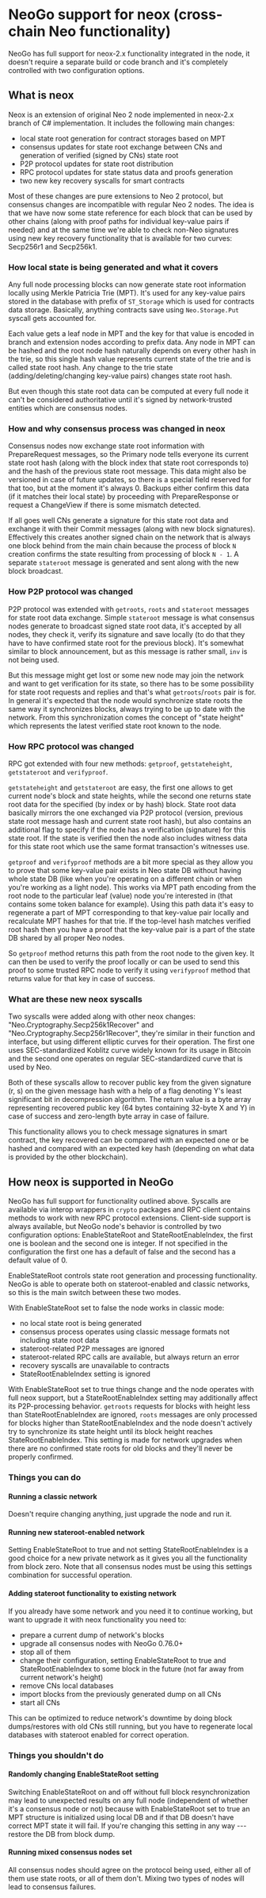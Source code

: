 # NeoGo support for neox (cross-chain Neo functionality)

NeoGo has full support for neox-2.x functionality integrated in the node, it
doesn't require a separate build or code branch and it's completely controlled
with two configuration options.

## What is neox

Neox is an extension of original Neo 2 node implemented in neox-2.x branch of
C# implementation. It includes the following main changes:
 * local state root generation for contract storages based on MPT
 * consensus updates for state root exchange between CNs and generation of
   verified (signed by CNs) state root
 * P2P protocol updates for state root distribution
 * RPC protocol updates for state status data and proofs generation
 * two new key recovery syscalls for smart contracts

Most of these changes are pure extensions to Neo 2 protocol, but consensus
changes are incompatible with regular Neo 2 nodes. The idea is that we have
now some state reference for each block that can be used by other chains
(along with proof paths for individual key-value pairs if needed) and at the
same time we're able to check non-Neo signatures using new key recovery
functionality that is available for two curves: Secp256r1 and Secp256k1.

### How local state is being generated and what it covers

Any full node processing blocks can now generate state root information
locally using Merkle Patricia Trie (MPT). It's used for any key-value pairs
stored in the database with prefix of `ST_Storage` which is used for contracts
data storage. Basically, anything contracts save using `Neo.Storage.Put`
syscall gets accounted for.

Each value gets a leaf node in MPT and the key for that value is encoded in
branch and extension nodes according to prefix data. Any node in MPT can be
hashed and the root node hash naturally depends on every other hash in the
trie, so this single hash value represents current state of the trie and is
called state root hash. Any change to the trie state
(adding/deleting/changing key-value pairs) changes state root hash.

But even though this state root data can be computed at every full node it
can't be considered authoritative until it's signed by network-trusted
entities which are consensus nodes.

### How and why consensus process was changed in neox

Consensus nodes now exchange state root information with PrepareRequest
messages, so the Primary node tells everyone its current state root hash
(along with the block index that state root corresponds to) and the hash of
the previous state root message. This data might also be versioned in case of
future updates, so there is a special field reserved for that too, but at the
moment it's always 0. Backups either confirm this data (if it matches their
local state) by proceeding with PrepareResponse or request a ChangeView if
there is some mismatch detected.

If all goes well CNs generate a signature for this state root data and
exchange it with their Commit messages (along with new block
signatures). Effectively this creates another signed chain on the network that
is always one block behind from the main chain because the process of block `N`
creation confirms the state resulting from processing of block `N - 1`. A
separate `stateroot` message is generated and sent along with the new block
broadcast.

### How P2P protocol was changed

P2P protocol was extended with `getroots`, `roots` and `stateroot`
messages for state root data exchange. Simple `stateroot` message is what
consensus nodes generate to broadcast signed state root data, it's accepted by
all nodes, they check it, verify its signature and save locally (to do that
they have to have confirmed state root for the previous block). It's somewhat
similar to block announcement, but as this message is rather small, `inv` is
not being used.

But this message might get lost or some new node may join the network and want
to get verification for its state, so there has to be some possibility for
state root requests and replies and that's what `getroots`/`roots` pair is
for. In general it's expected that the node would synchronize state roots the
same way it synchronizes blocks, always trying to be up to date with the
network. From this synchronization comes the concept of "state height" which
represents the latest verified state root known to the node.

### How RPC protocol was changed

RPC got extended with four new methods: `getproof`, `getstateheight`,
`getstateroot` and `verifyproof`.

`getstateheight` and `getstateroot` are easy, the first one allows to get
current node's block and state heights, while the second one returns state
root data for the specified (by index or by hash) block. State root data
basically mirrors the one exchanged via P2P protocol (version, previous state
root message hash and current state root hash), but also contains an
additional flag to specify if the node has a verification (signature) for this
state root. If the state is verified then the node also includes witness data
for this state root which use the same format transaction's witnesses use.

`getproof` and `verifyproof` methods are a bit more special as they allow you
to prove that some key-value pair exists in Neo state DB without having whole
state DB (like when you're operating on a different chain or when you're
working as a light node). This works via MPT path encoding from the root node
to the particular leaf (value) node you're interested in (that contains some
token balance for example). Using this path data it's easy to regenerate a
part of MPT corresponding to that key-value pair locally and recalculate
MPT hashes for that trie. If the top-level hash matches verified root hash
then you have a proof that the key-value pair is a part of the state DB shared
by all proper Neo nodes.

So `getproof` method returns this path from the root node to the given
key. It can then be used to verify the proof locally or can be used to send
this proof to some trusted RPC node to verify it using `verifyproof` method
that returns value for that key in case of success.

### What are these new neox syscalls

Two syscalls were added along with other neox changes:
"Neo.Cryptography.Secp256k1Recover" and "Neo.Cryptography.Secp256r1Recover",
they're similar in their function and interface, but using different elliptic
curves for their operation. The first one uses SEC-standardized Koblitz curve
widely known for its usage in Bitcoin and the second one operates on regular
SEC-standardized curve that is used by Neo.

Both of these syscalls allow to recover public key from the given signature
(r, s) on the given message hash with a help of a flag denoting Y's least
significant bit in decompression algorithm. The return value is a byte
array representing recovered public key (64 bytes containing 32-byte X and Y)
in case of success and zero-length byte array in case of failure.

This functionality allows you to check message signatures in smart contract,
the key recovered can be compared with an expected one or be hashed and
compared with an expected key hash (depending on what data is provided by the
other blockchain).

## How neox is supported in NeoGo

NeoGo has full support for functionality outlined above. Syscalls are
available via interop wrappers in `crypto` packages and RPC client contains
methods to work with new RPC protocol extensions. Client-side support is
always available, but NeoGo node's behavior is controlled by two configuration
options: EnableStateRoot and StateRootEnableIndex, the first one is boolean
and the second one is integer. If not specified in the configuration the first
one has a default of false and the second has a default value of 0.

EnableStateRoot controls state root generation and processing
functionality. NeoGo is able to operate both on stateroot-enabled and classic
networks, so this is the main switch between these two modes.

With EnableStateRoot set to false the node works in classic mode:
 * no local state root is being generated
 * consensus process operates using classic message formats not including
   state root data
 * stateroot-related P2P messages are ignored
 * stateroot-related RPC calls are available, but always return an error
 * recovery syscalls are unavailable to contracts
 * StateRootEnableIndex setting is ignored

With EnableStateRoot set to true things change and the node operates with full
neox support, but a StateRootEnableIndex setting may additionally affect its
P2P-processing behavior. `getroots` requests for blocks with height less than
StateRootEnableIndex are ignored, `roots` messages are only processed for
blocks higher than StateRootEnableIndex and the node doesn't actively try to
synchronize its state height until its block height reaches
StateRootEnableIndex. This setting is made for network upgrades when there are
no confirmed state roots for old blocks and they'll never be properly
confirmed.

### Things you can do

#### Running a classic network

Doesn't require changing anything, just upgrade the node and run it.

#### Running new stateroot-enabled network

Setting EnableStateRoot to true and not setting StateRootEnableIndex is a good
choice for a new private network as it gives you all the functionality from
block zero. Note that all consensus nodes must be using this settings
combination for successful operation.

#### Adding stateroot functionality to existing network

If you already have some network and you need it to continue working, but want
to upgrade it with neox functionality you need to:
 * prepare a current dump of network's blocks
 * upgrade all consensus nodes with NeoGo 0.76.0+
 * stop all of them
 * change their configuration, setting EnableStateRoot to true and
   StateRootEnableIndex to some block in the future (not far away from current
   network's height)
 * remove CNs local databases
 * import blocks from the previously generated dump on all CNs
 * start all CNs
 
This can be optimized to reduce network's downtime by doing block
dumps/restores with old CNs still running, but you have to regenerate local
databases with stateroot enabled for correct operation.

### Things you shouldn't do

#### Randomly changing EnableStateRoot setting

Switching EnableStateRoot on and off without full block resynchronization may
lead to unexpected results on any full node (independent of whether it's a
consensus node or not) because with EnableStateRoot set to true an MPT
structure is initialized using local DB and if that DB doesn't have correct
MPT state it will fail. If you're changing this setting in any way --- restore
the DB from block dump.

#### Running mixed consensus nodes set

All consensus nodes should agree on the protocol being used, either all of
them use state roots, or all of them don't. Mixing two types of nodes will
lead to consensus failures.

